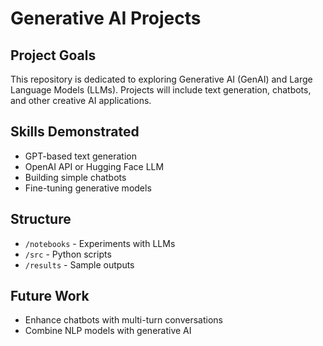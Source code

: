 # Generative AI Projects

## Project Goals
This repository is dedicated to exploring Generative AI (GenAI) and Large Language Models (LLMs). Projects will include text generation, chatbots, and other creative AI applications.

## Skills Demonstrated
- GPT-based text generation
- OpenAI API or Hugging Face LLM
- Building simple chatbots
- Fine-tuning generative models

## Structure
- `/notebooks` - Experiments with LLMs
- `/src` - Python scripts
- `/results` - Sample outputs

## Future Work
- Enhance chatbots with multi-turn conversations
- Combine NLP models with generative AI
